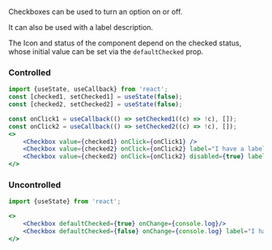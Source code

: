 Checkboxes can be used to turn an option on or off.

It can also be used with a label description.

The Icon and status of the component depend on the checked status, whose initial value can be set via the `defaultChecked` prop.

### Controlled

```jsx
import {useState, useCallback} from 'react';
const [checked1, setChecked1] = useState(false);
const [checked2, setChecked2] = useState(false);

const onClick1 = useCallback(() => setChecked1((c) => !c), []);
const onClick2 = useCallback(() => setChecked2((c) => !c), []);
<>
    <Checkbox value={checked1} onClick={onClick1} />
    <Checkbox value={checked2} onClick={onClick2} label="I have a label!" />
    <Checkbox value={checked2} onClick={onClick2} disabled={true} label="Disabled" />
</>
```

### Uncontrolled

```jsx
import {useState} from 'react';

<>
    <Checkbox defaultChecked={true} onChange={console.log}/>
    <Checkbox defaultChecked={false} onChange={console.log} label="I have a label!"/>
</>
```
